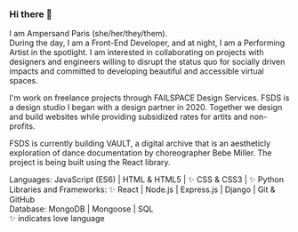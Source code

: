### Hi there 👋

I am Ampersand Paris (she/her/they/them).
<br>
During the day, I am a Front-End Developer, and at night, I am a Performing Artist in the spotlight. I am interested in collaborating on projects with designers and engineers willing to disrupt the status quo for socially driven impacts and committed to developing beautiful and accessible virtual spaces. 

I'm work on freelance projects through FAILSPACE Design Services. FSDS is a design studio I began with a design partner in 2020. Together we design and build websites while providing subsidized rates for artits and non-profits.  

FSDS is currently building VAULT, a digital archive that is an aestheticly exploration of dance documentation by choreographer Bebe Miller. The project is being built using the React library. 

Languages: JavaScript (ES6) | HTML & HTML5 | ✨ CSS & CSS3 | ✨ Python
<br>
Libraries and Frameworks: ✨ React | Node.js | Express.js | Django | Git & GitHub
<br>
Database: MongoDB | Mongoose |  SQL
<br>
✨ indicates love language
